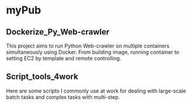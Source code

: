 # myPub
## Dockerize_Py_Web-crawler
This project aims to run Python Web-crawler on multiple containers simultaneously using Docker.
From building image, running container to setting EC2 by template and remote controlling.

## Script_tools_4work
Here are some scripts I commonly use at work for dealing with large-scale batch tasks and complex tasks with multi-step.
